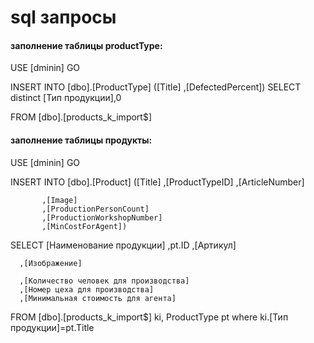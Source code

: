 # sql запросы 
 #### заполнение таблицы productType:

USE [dminin]
GO

INSERT INTO [dbo].[ProductType]
           ([Title]
           ,[DefectedPercent])
  SELECT 
     distinct [Тип продукции],0
     
  FROM [dbo].[products_k_import$]
 #### заполнение таблицы продукты:
  
  USE [dminin]
GO

INSERT INTO [dbo].[Product]
           ([Title]
           ,[ProductTypeID]
           ,[ArticleNumber]
       
           ,[Image]
           ,[ProductionPersonCount]
           ,[ProductionWorkshopNumber]
           ,[MinCostForAgent])
   SELECT [Наименование продукции]
       ,pt.ID
	  ,[Артикул]
 
      ,[Изображение]
      
      ,[Количество человек для производства]
      ,[Номер цеха для производства]
	  ,[Минимальная стоимость для агента]
  FROM [dbo].[products_k_import$] ki, ProductType pt
  where ki.[Тип продукции]=pt.Title

